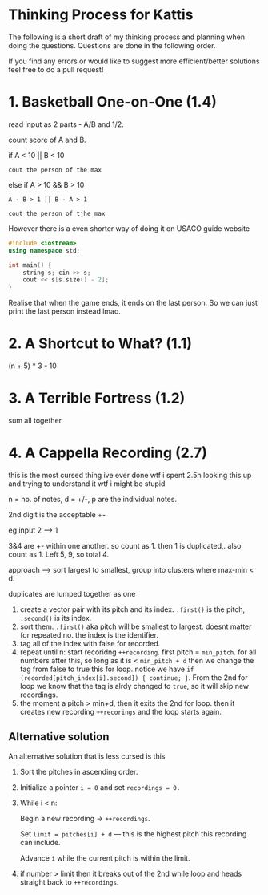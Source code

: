 # Thinking Process for Kattis

The following is a short draft of my thinking process and planning when doing the questions. Questions are done in the following order. 

If you find any errors or would like to suggest more efficient/better solutions feel free to do a pull request!


# 1. Basketball One-on-One (1.4)

read input as 2 parts - A/B and 1/2. 

count score of A and B. 

if A < 10 ||  B < 10
    
    cout the person of the max

else if A > 10 && B > 10

    A - B > 1 || B - A > 1

    cout the person of tjhe max


However there is a even shorter way of doing it on USACO guide website

```cpp
#include <iostream>
using namespace std;

int main() {
	string s; cin >> s;
	cout << s[s.size() - 2];
}
```

Realise that when the game ends, it ends on the last person. So we can just print the last person instead lmao. 


# 2. A Shortcut to What? (1.1)

(n + 5) * 3 - 10


# 3. A Terrible Fortress (1.2)

sum all together


# 4. A Cappella Recording (2.7)

this is the most cursed thing ive ever done wtf i spent 2.5h looking this up and trying to understand it wtf i might be stupid

n = no. of notes, d = +/-, p are the individual notes.

2nd digit is the acceptable +-

eg input 2 --> 1

3&4 are +- within one another. so count as 1. then 1 is duplicated,. also count as 1. Left 5, 9, so total 4.

approach --> sort largest to smallest, group into clusters where max-min < d.

duplicates are lumped together as one

1. create a vector pair with its pitch and its index. `.first()` is the pitch, `.second()` is its index.
2. sort them. `.first()` aka pitch will be smallest to largest. doesnt matter for repeated no. the index is the identifier. 
3. tag all of the index with false for recorded. 
4. repeat until n: start recoridng `++recording`. first pitch = `min_pitch`. for all numbers after this, so long as it is < `min_pitch + d` then we change the tag from false to true this for loop. notice we have `if (recorded[pitch_index[i].second]) { continue; }`. From the 2nd for loop we know that the tag is alrdy changed to `true`, so it will skip new recordings.
5. the moment a pitch > min+d, then it exits the 2nd for loop. then it creates new recording `++recorings` and the loop starts again. 

## Alternative solution

An alternative solution that is less cursed is this

1. Sort the pitches in ascending order.
2. Initialize a pointer `i = 0` and set `recordings = 0.`
3. While i < n:

    Begin a new recording → `++recordings`.

    Set `limit = pitches[i] + d` — this is the highest pitch this recording can include.

    Advance `i` while the current pitch is within the limit.
4. if number > limit then it breaks out of the 2nd while loop and heads straight back to `++recordings`.



